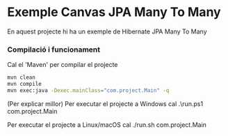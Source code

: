 # Exemple Canvas JPA Many To Many #

En aquest projecte hi ha un exemple de Hibernate JPA Many To Many

### Compilació i funcionament ###

Cal el 'Maven' per compilar el projecte
```bash
mvn clean
mvn compile
mvn exec:java -Dexec.mainClass="com.project.Main" -q
```


(Per explicar millor)
Per executar el projecte a Windows cal
.\run.ps1 com.project.Main

Per executar el projecte a Linux/macOS cal
./run.sh com.project.Main

